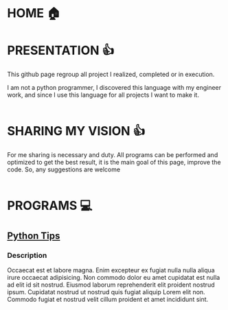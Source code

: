# HOME :house:
<!--- Add Picture-->
# PRESENTATION :thumbsup:

This github page regroup all project I realized, completed or in execution.

I am not a python programmer, I discovered this language with my engineer work, and since I use this language for all projects I want to make it.</br></br>



# SHARING MY VISION :thumbsup:

For me sharing is necessary and duty.
All programs can be performed and optimized to get the best result, it is the main goal of this page, improve the code.
So, any suggestions are welcome </br></br>

# PROGRAMS :computer:

## [Python Tips](https://github.com/nekcorp/Tips)

### Description

Occaecat est et labore magna. Enim excepteur ex fugiat nulla nulla aliqua irure occaecat adipisicing. Non commodo dolor eu amet cupidatat est nulla ad elit id sit nostrud. Eiusmod laborum reprehenderit elit proident nostrud ipsum. Cupidatat nostrud ut nostrud quis fugiat aliquip Lorem elit non. Commodo fugiat et nostrud velit cillum proident et amet incididunt sint.

